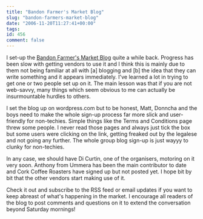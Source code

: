 ```yaml
---
title: "Bandon Farmer's Market Blog"
slug: "bandon-farmers-market-blog"
date: "2006-11-20T11:27:41+00:00"
tags:
id: 456
comment: false
---
```


I set-up the [Bandon Farmer's Market Blog](http://bandonfarmersmarket.wordpress.com/) quite a while back. Progress has been slow with getting vendors to use it and I think this is mainly due to them not being familiar at all with [a] blogging and [b] the idea that they can write something and it appears immediately. I've learned a lot in trying to get one or two people set up on it. The main lesson was that if you are not web-savvy, many things which seem obvious to me can actually be insurmountable hurdles to others.

I set the blog up on wordpress.com but to be honest, Matt, Donncha and the boys need to make the whole sign-up process far more slick and user-friendly for non-techies. Simple things like the Terms and Conditions page threw some people. I never read those pages and always just tick the box but some users were clicking on the link, getting freaked out by the legalese and not going any further. The whole group blog sign-up is just wayyy to clunky for non-techies.

In any case, we should have Di Curtin, one of the organisers, motoring on it very soon. Anthony from Ummera has been the main contributor to date and Cork Coffee Roasters have signed up but not posted yet. I hope bit by bit that the other vendors start making use of it.

Check it out and subscribe to the RSS feed or email updates if you want to keep abreast of what's happening in the market. I encourage all readers of the blog to post comments and questions on it to extend the conversation beyond Saturday mornings!
